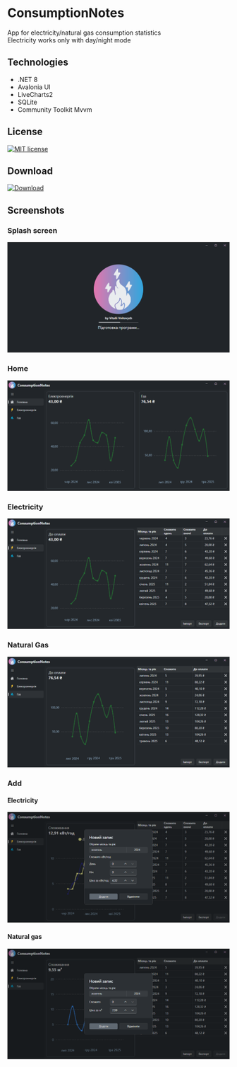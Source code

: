 # ConsumptionNotes

App for electricity/natural gas consumption statistics <br/>
Electricity works only with day/night mode <br/>

## Technologies
- .NET 8
- Avalonia UI
- LiveCharts2
- SQLite
- Community Toolkit Mvvm

## License
[![MIT license](https://img.shields.io/badge/License-MIT-green.svg)](https://github.com/VitaliiVoitovych/ConsumptionNotes/blob/master/LICENSE.txt)

## Download
[![Download](https://img.shields.io/badge/Download-238636)](https://github.com/VitaliiVoitovych/ConsumptionNotes/releases)

## Screenshots
### Splash screen
<img src="/Screenshots/splash-screen.png">

### Home
<img src="/Screenshots/home-view.png">

### Electricity
<img src="/Screenshots/electricity-view.png">

### Natural Gas
<img src="/Screenshots/natural-gas-view.png">

### Add
#### Electricity
<img src="/Screenshots/electricity-add-dialog.png">

#### Natural gas
<img src="/Screenshots/natural-gas-add-dialog.png">